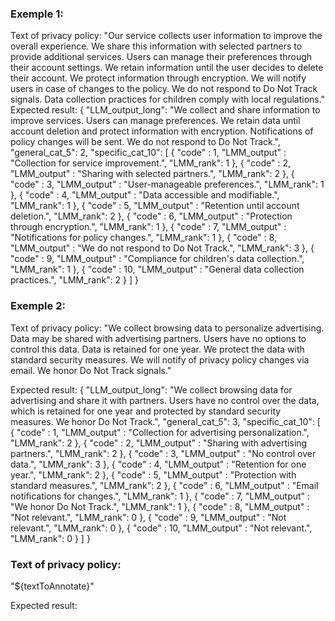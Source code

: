 ### Exemple 1:
Text of privacy policy:
"Our service collects user information to improve the overall experience. We share this information with selected partners to provide additional services. Users can manage their preferences through their account settings. We retain information until the user decides to delete their account. We protect information through encryption. We will notify users in case of changes to the policy. We do not respond to Do Not Track signals. Data collection practices for children comply with local regulations."
Expected result:
{
    "LLM_output_long": "We collect and share information to improve services. Users can manage preferences. We retain data until account deletion and protect information with encryption. Notifications of policy changes will be sent. We do not respond to Do Not Track.",
    "general_cat_5": 2,
    "specific_cat_10": [
        {
            "code" : 1,
            "LMM_output" : "Collection for service improvement.",
            "LMM_rank": 1
        },
        {
            "code" : 2,
            "LMM_output" : "Sharing with selected partners.",
            "LMM_rank": 2
        },
        {
            "code" : 3,
            "LMM_output" : "User-manageable preferences.",
            "LMM_rank": 1
        },
        {
            "code" : 4,
            "LMM_output" : "Data accessible and modifiable.",
            "LMM_rank": 1
        },
        {
            "code" : 5,
            "LMM_output" : "Retention until account deletion.",
            "LMM_rank": 2
        },
        {
            "code" : 6,
            "LMM_output" : "Protection through encryption.",
            "LMM_rank": 1
        },
        {
            "code" : 7,
            "LMM_output" : "Notifications for policy changes.",
            "LMM_rank": 1
        },
        {
            "code" : 8,
            "LMM_output" : "We do not respond to Do Not Track.",
            "LMM_rank": 3
        },
        {
            "code" : 9,
            "LMM_output" : "Compliance for children's data collection.",
            "LMM_rank": 1
        },
        {
            "code" : 10,
            "LMM_output" : "General data collection practices.",
            "LMM_rank": 2
        }
    ]
}


### Exemple 2:
Text of privacy policy:
"We collect browsing data to personalize advertising. Data may be shared with advertising partners. Users have no options to control this data. Data is retained for one year. We protect the data with standard security measures. We will notify of privacy policy changes via email. We honor Do Not Track signals."

Expected result:
{
    "LLM_output_long": "We collect browsing data for advertising and share it with partners. Users have no control over the data, which is retained for one year and protected by standard security measures. We honor Do Not Track.",
    "general_cat_5": 3,
    "specific_cat_10": [
        {
            "code" : 1,
            "LMM_output" : "Collection for advertising personalization.",
            "LMM_rank": 2
        },
        {
            "code" : 2,
            "LMM_output" : "Sharing with advertising partners.",
            "LMM_rank": 2
        },
        {
            "code" : 3,
            "LMM_output" : "No control over data.",
            "LMM_rank": 3
        },
        {
            "code" : 4,
            "LMM_output" : "Retention for one year.",
            "LMM_rank": 2
        },
        {
            "code" : 5,
            "LMM_output" : "Protection with standard measures.",
            "LMM_rank": 2
        },
        {
            "code" : 6,
            "LMM_output" : "Email notifications for changes.",
            "LMM_rank": 1
        },
        {
            "code" : 7,
            "LMM_output" : "We honor Do Not Track.",
            "LMM_rank": 1
        },
        {
            "code" : 8,
            "LMM_output" : "Not relevant.",
            "LMM_rank": 0
        },
        {
            "code" : 9,
            "LMM_output" : "Not relevant.",
            "LMM_rank": 0
        },
        {
            "code" : 10,
            "LMM_output" : "Not relevant.",
            "LMM_rank": 0
        }
    ]
}

### Text of privacy policy:
"${textToAnnotate}"

Expected result: